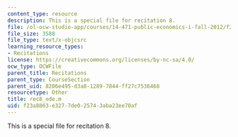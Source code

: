 ```yaml
---
content_type: resource
description: This is a special file for recitation 8.
file: /ol-ocw-studio-app/courses/14-471-public-economics-i-fall-2012/f23a8863e3277de025743aba23ee70af_rec8_ode.m
file_size: 3588
file_type: text/x-objcsrc
learning_resource_types:
- Recitations
license: https://creativecommons.org/licenses/by-nc-sa/4.0/
ocw_type: OCWFile
parent_title: Recitations
parent_type: CourseSection
parent_uid: 8206e495-d3a8-1289-7844-ff27c7536468
resourcetype: Other
title: rec8_ode.m
uid: f23a8863-e327-7de0-2574-3aba23ee70af
---
```

This is a special file for recitation 8.